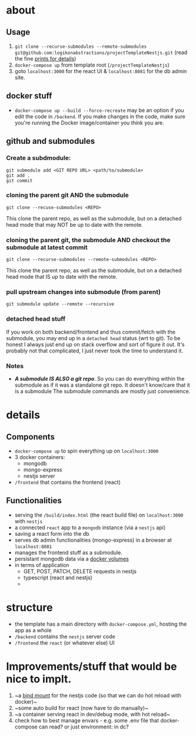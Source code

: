 # about


## Usage
1. `git clone --recurse-submodules --remote-submodules git@github.com:logikonabstractions/projectTemplateNestjs.git` (read the fine [prints for details](#github-and-submodules))
2. `docker-compose up` from template root (`/projectTemplateNestjs`)
3. goto `localhost:3000` for the react UI & `localhost:8081` for the db admin site.

## docker stuff
* `docker-compose up --build --force-recreate` may be an option if you edit the code in `/backend`. If you make changes in the code, make sure you're running the Docker image/container you think you are.

## github and submodules

### Create a subdmodule: 
```
git submodule add <GIT REPO URL> <path/to/submodule>
git add .
git commit
```
### cloning the parent git AND the submodule
```
git clone --recuse-submodules <REPO>
```
This clone the parent repo, as well as the submodule, but on a detached head mode that may NOT be up to date with the remote.

### cloning the parent git, the submodule AND checkout the submodule at latest commit 
```
git clone --recurse-submodules --remote-submodules <REPO>
```
This clone the parent repo, as well as the submodule, but on a detached head mode that IS up to date with the remote.


### pull upstream changes into submodule (from parent)
`git submodule update --remote --recursive`

### detached head stuff
If you work on both backend/frontend and thus commit/fetch with the submodule, you may end up in a `detached head` status (wrt to git). To be honest I always just end up on stack overflow and sort of figure it out. It's probably not that complicated, I just never took the time to understand it.

### Notes

* _**A submodule IS ALSO a git repo**_. So you can do everything within the submodule as if it was a standalone git repo. It doesn't know/care that it is a submodule The submodule commands are mostly just convenience.

# details

## Components
* `docker-compose up` to spin everything up on `localhost:3000`
* 3 docker containers:
    * mongodb
    * mongo-express
    * nestjs server
* `/frontend` that contains the frontend (react)
  
## Functionalities
* serving the `/build/index.html` (the react build file) on `localhost:3000` with `nestjs`
* a connected `react` app to a `mongodb` instance (via a `nestjs` api)
* saving a react form into the db
* serves db admin functionalities (mongo-express) in a browser at `localhost:8081`
* manages the frontend stuff as a submodule.
* persistant mongodb data via a [docker volumes](https://docs.docker.com/storage/volumes/)
* in terms of application
  * GET, POST, PATCH, DELETE requests in nestjs
  * typescript (react and nestjs)
  * 

# structure
* the template has a main directory with `docker-compose.yml`, hosting the app as a whole
* `/backend` contains the `nestjs` server code
* `/frontend` the `react` (or whatever else) UI

# Improvements/stuff that would be nice to implt.
1. ~a [bind mount](https://docs.docker.com/storage/bind-mounts/) for the nestjs code (so that we can do hot reload with docker)~
2. ~some auto build for react (now have to do manually)~
3. ~a container serving react in dev/debug mode, with hot reload~
4. check how to best manage envars - e.g. some .env file that docker-compose can read? or just environment: in dc?

